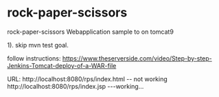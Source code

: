 # rock-paper-scissors

rock-paper-scissors
Webapplication sample to on tomcat9

1). skip mvn test goal.

follow instructions:
https://www.theserverside.com/video/Step-by-step-Jenkins-Tomcat-deploy-of-a-WAR-file

URL: http://localhost:8080/rps/index.html -- not working http://localhost:8080/rps/index.jsp ---working...

